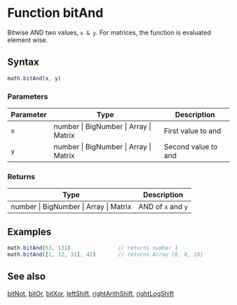 <!-- Note: This file is automatically generated from source code comments. Changes made in this file will be overridden. -->
# Function bitAnd
Bitwise AND two values, `x & y`.
For matrices, the function is evaluated element wise.
## Syntax
```js
math.bitAnd(x, y)
```
### Parameters
Parameter | Type | Description
--------- | ---- | -----------
`x` | number &#124; BigNumber &#124; Array &#124; Matrix | First value to and
`y` | number &#124; BigNumber &#124; Array &#124; Matrix | Second value to and
### Returns
Type | Description
---- | -----------
number &#124; BigNumber &#124; Array &#124; Matrix | AND of `x` and `y`
## Examples
```js
math.bitAnd(53, 131)               // returns number 1
math.bitAnd([1, 12, 31], 42)       // returns Array [0, 8, 10]
```
## See also
[bitNot](bitNot.md),
[bitOr](bitOr.md),
[bitXor](bitXor.md),
[leftShift](leftShift.md),
[rightArithShift](rightArithShift.md),
[rightLogShift](rightLogShift.md)
